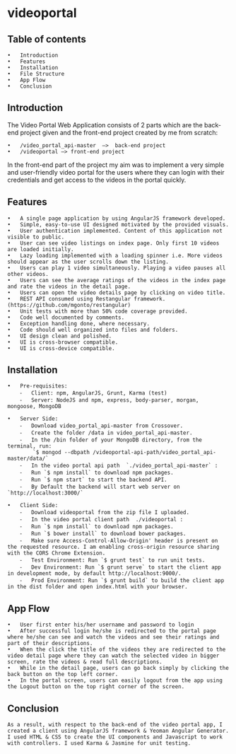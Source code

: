 # videoportal

## Table of contents
	•	Introduction
	•	Features
	•	Installation
	•	File Structure
	•	App Flow
	•	Conclusion

## Introduction
	
The Video Portal Web Application consists of 2 parts which are the back-end project given and the front-end project created by me from scratch:

	•	/video_portal_api-master  —>  back-end project
	•	/videoportal —> front-end project

In the front-end part of the project my aim was to implement a very simple and user-friendly video portal for the users where they can login with their credentials and get access to the videos in the portal quickly. 

## Features

	•	A single page application by using AngularJS framework developed.
	•	Simple, easy-to-use UI designed motivated by the provided visuals.
	•	User authentication implemented. Content of this application not visible to public.
	•	User can see video listings on index page. Only first 10 videos are loaded initially.
	•	Lazy loading implemented with a loading spinner i.e. More videos should appear as the user scrolls down the listing.
	•	Users can play 1 video simultaneously. Playing a video pauses all other videos.
	•	Users can see the average ratings of the videos in the index page and rate the videos in the detail page.
	•	Users can open the video details page by clicking on video title.
	•	REST API consumed using Restangular framework. (https://github.com/mgonto/restangular)
	•	Unit tests with more than 50% code coverage provided.
	•	Code well documented by comments.
	•	Exception handling done, where necessary.
	•	Code should well organized into files and folders.
	•	UI design clean and polished.
	•	UI is cross-browser compatible.
	•	UI is cross-device compatible.

## Installation

	•	Pre-requisites:
	    ⁃   Client: npm, AngularJS, Grunt, Karma (test)
	    ⁃	Server: NodeJS and npm, express, body-parser, morgan, mongoose, MongoDB

	•	Server Side:
	    ⁃	Download video_portal_api-master from Crossover. 
	    ⁃	Create the folder /data in video_portal_api-master.
	    ⁃	In the /bin folder of your MongoDB directory, from the terminal, run:
			`$ mongod --dbpath /videoportal-api-path/video_portal_api-master/data/`
	    ⁃	In the video portal api path  `./video_portal_api-master` :
	    ⁃	Run `$ npm install` to download npm packages.
	    ⁃	Run `$ npm start` to start the backend API.
	    ⁃	By Default the backend will start web server on `http://localhost:3000/`

	•	Client Side:
	    ⁃	Download videoportal from the zip file I uploaded. 
	    ⁃	In the video portal client path  ./videoportal :
	    ⁃	Run `$ npm install` to download npm packages.
	    ⁃	Run `$ bower install` to download bower packages.
        ⁃	Make sure Access-Control-Allow-Origin' header is present on the requested resource. I am enabling cross-origin resource sharing with the CORS Chrome Extension.
        ⁃	Test Environment: Run `$ grunt test` to run unit tests.
        ⁃	Dev Environment: Run `$ grunt serve` to start the client app in development mode, by default http://localhost:9000/.
        ⁃	Prod Environment: Run `$ grunt build` to build the client app in the dist folder and open index.html with your browser.
## App Flow

	•	User first enter his/her username and password to login
	•	After successful login he/she is redirected to the portal page where he/she can see and watch the videos and see their ratings and part of their descriptions.
	•	When the click the title of the videos they are redirected to the video detail page where they can watch the selected video in bigger screen, rate the videos & read full descriptions.
	•	While in the detail page, users can go back simply by clicking the back button on the top left corner.
	•	In the portal screen, users can easily logout from the app using the Logout button on the top right corner of the screen.

## Conclusion

	As a result, with respect to the back-end of the video portal app, I created a client using AngularJS framework & Yeoman Angular Generator. I used HTML & CSS to create the UI components and Javascript to work with controllers. I used Karma & Jasmine for unit testing.